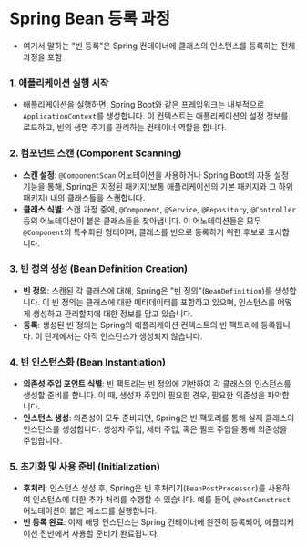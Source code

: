 # Spring Bean 등록 과정

- 여기서 말하는 "빈 등록"은 Spring 컨테이너에 클래스의 인스턴스를 등록하는 전체 과정을 포함

### 1. 애플리케이션 실행 시작

- 애플리케이션을 실행하면, Spring Boot와 같은 프레임워크는 내부적으로 `ApplicationContext`를 생성합니다. 이 컨텍스트는 애플리케이션의 설정 정보를 로드하고, 빈의 생명 주기를 관리하는 컨테이너 역할을 합니다.

### 2. 컴포넌트 스캔 (Component Scanning)
- **스캔 설정**: `@ComponentScan` 어노테이션을 사용하거나 Spring Boot의 자동 설정 기능을 통해, Spring은 지정된 패키지(보통 애플리케이션의 기본 패키지와 그 하위 패키지) 내의 클래스들을 스캔합니다.
- **클래스 식별**: 스캔 과정 중에, `@Component`, `@Service`, `@Repository`, `@Controller` 등의 어노테이션이 붙은 클래스들을 찾아냅니다. 이 어노테이션들은 모두 `@Component`의 특수화된 형태이며, 클래스를 빈으로 등록하기 위한 후보로 표시합니다.

### 3. 빈 정의 생성 (Bean Definition Creation)
- **빈 정의**: 스캔된 각 클래스에 대해, Spring은 "빈 정의"(`BeanDefinition`)를 생성합니다. 이 빈 정의는 클래스에 대한 메타데이터를 포함하고 있으며, 인스턴스를 어떻게 생성하고 관리할지에 대한 정보를 담고 있습니다.
- **등록**: 생성된 빈 정의는 Spring의 애플리케이션 컨텍스트의 빈 팩토리에 등록됩니다. 이 단계에서는 아직 인스턴스가 생성되지 않습니다.

### 4. 빈 인스턴스화 (Bean Instantiation)
- **의존성 주입 포인트 식별**: 빈 팩토리는 빈 정의에 기반하여 각 클래스의 인스턴스를 생성할 준비를 합니다. 이 때, 생성자 주입이 필요한 경우, 필요한 의존성을 파악합니다.
- **인스턴스 생성**: 의존성이 모두 준비되면, Spring은 빈 팩토리를 통해 실제 클래스의 인스턴스를 생성합니다. 생성자 주입, 세터 주입, 혹은 필드 주입을 통해 의존성을 주입합니다.

### 5. 초기화 및 사용 준비 (Initialization)
- **후처리**: 인스턴스 생성 후, Spring은 빈 후처리기(`BeanPostProcessor`)를 사용하여 인스턴스에 대한 추가 처리를 수행할 수 있습니다. 예를 들어, `@PostConstruct` 어노테이션이 붙은 메소드를 실행합니다.
- **빈 등록 완료**: 이제 해당 인스턴스는 Spring 컨테이너에 완전히 등록되어, 애플리케이션 전반에서 사용할 준비가 완료됩니다.
